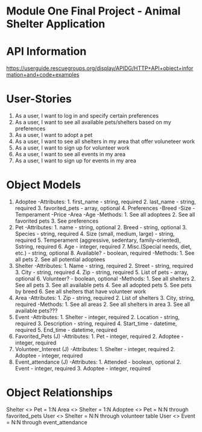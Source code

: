 # Module One Final Project - Animal Shelter Application

# API Information
 
https://userguide.rescuegroups.org/display/APIDG/HTTP+API+object+information+and+code+examples

# User-Stories
1. As a user, I want to log in and specify certain preferences
2. As a user, I want to see all available pets/shelters based on my preferences
3. As a user, I want to adopt a pet
4. As a user, I want to see all shelters in my area that offer voluneteer work
5. As a user, I want to sign up for volunteer work
6. As a user, I want to see all events in my area
7. As a user, I want to sign up for events in my area

# Object Models
1. Adoptee
	-Attributes:
		1. first_name - string, required
		2. last_name - string, required
		3. favorited_pets - array, optional
		4. Preferences
			-Breed
			-Size
			-Temperament
			-Price
			-Area
			-Age
	-Methods:
		1. See all adoptees
		2. See all favorited pets
		3. See preferences
2. Pet
	-Attributes:
		1. name - string, optional
		2. Breed - string, optional
		3. Species - string, required
		4. Size (small, medium, large) - string, required
		5. Temperament (aggressive, sedentary, family-oriented), Sstring, required
		6. Age - integer, required
		7. Misc.(Special needs, diet, etc.) - string, optional
		8. Available?  - boolean, required
	-Methods:
		1. See all pets
		2. See all potential adoptees
3. Shelter
	-Attributes:
		1. Name - string, required
		2. Street - string, required
		3. City - string, required
		4. Zip - string, required
		5. List of pets - array, optional
		6. Volunteer? - boolean, optional
	-Methods:
		1. See all shelters
		2. See all pets
		3. See all available pets
		4. See all adopted pets
		5. See pets by breed
		6. See all shelters that have volunteer work
4. Area
	-Attributes:
		1. Zip - string, required
		2. List of shelters
		3. City, string, required
	-Methods: 
		1. See all areas
		2. See all shelters in area
		3. See all available pets???
5. Event
	-Attributes:
		1. Shelter - integer, required
		2. Location - string, required
		3. Description - string, required
		4. Start_time - datetime, required
		5. End_time - datetime, required
6. Favorited_Pets (J)
	-Attributes:
		1. Pet - integer, required
		2. Adoptee - integer, required
7. Volunteer_Interest (J)
	-Attributes:
		1. Shelter - integer, required
		2. Adoptee - integer, required
8. Event_attendance (J)
	-Attributes:
		1. Attended - boolean, optional
		2. Event - integer, required
		3. Adoptee - integer, required


# Object Relationships
Shelter <> Pet = 1:N
Area <> Shelter = 1:N
Adoptee <> Pet = N:N through favorited_pets
User <> Shelter = N:N through volunteer table
User <> Event = N:N through event_attendance



